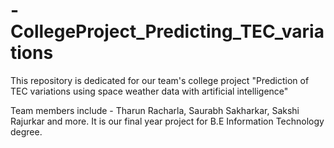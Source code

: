 # -CollegeProject_Predicting_TEC_variations
This repository is dedicated for our team's college project "Prediction of TEC variations using space weather data with artificial intelligence"

Team members include - Tharun Racharla, Saurabh Sakharkar, Sakshi Rajurkar and more.
It is our final year project for B.E Information Technology degree.

